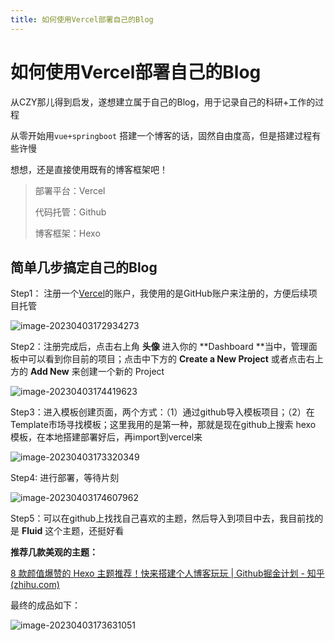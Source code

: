 ```yaml
---
title: 如何使用Vercel部署自己的Blog 
---
```






# 如何使用Vercel部署自己的Blog

从CZY那儿得到启发，遂想建立属于自己的Blog，用于记录自己的科研+工作的过程

从零开始用`vue+springboot` 搭建一个博客的话，固然自由度高，但是搭建过程有些许慢

想想，还是直接使用既有的博客框架吧！



> 部署平台：Vercel
>
> 代码托管：Github
>
> 博客框架：Hexo



## 简单几步搞定自己的Blog

Step1： 注册一个[Vercel](https://vercel.com)的账户，我使用的是GitHub账户来注册的，方便后续项目托管

![image-20230403172934273](C:\Users\YUNFENG\AppData\Roaming\Typora\typora-user-images\image-20230403172934273.png)

Step2：注册完成后，点击右上角 **头像**  进入你的  **Dashboard **当中，管理面板中可以看到你目前的项目；点击中下方的 **Create a New Project** 或者点击右上方的 **Add New** 来创建一个新的 Project

![image-20230403174419623](C:\Users\YUNFENG\AppData\Roaming\Typora\typora-user-images\image-20230403174419623.png)



Step3：进入模板创建页面，两个方式：（1）通过github导入模板项目；（2）在Template市场寻找模板；这里我用的是第一种，那就是现在github上搜索 hexo 模板，在本地搭建部署好后，再import到vercel来

![image-20230403173320349](C:\Users\YUNFENG\AppData\Roaming\Typora\typora-user-images\image-20230403173320349.png)

Step4: 进行部署，等待片刻

![image-20230403174607962](C:\Users\YUNFENG\AppData\Roaming\Typora\typora-user-images\image-20230403174607962.png)



Step5：可以在github上找找自己喜欢的主题，然后导入到项目中去，我目前找的是 **Fluid** 这个主题，还挺好看

**推荐几款美观的主题：**

[8 款颜值爆赞的 Hexo 主题推荐！快来搭建个人博客玩玩 | Github掘金计划 - 知乎 (zhihu.com)](https://zhuanlan.zhihu.com/p/491537945)



最终的成品如下：

![image-20230403173631051](C:\Users\YUNFENG\AppData\Roaming\Typora\typora-user-images\image-20230403173631051.png)


